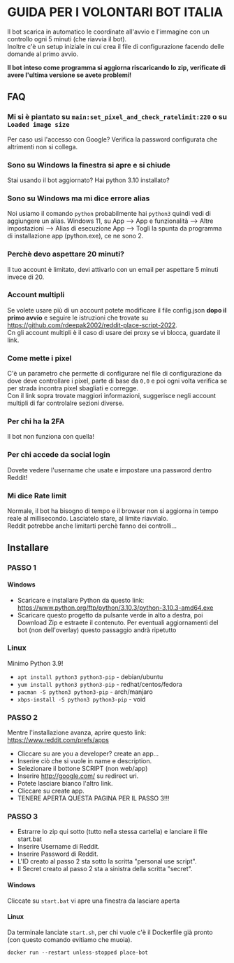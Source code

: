 # GUIDA PER I VOLONTARI BOT ITALIA

Il bot scarica in automatico le coordinate all'avvio e l'immagine con un controllo ogni 5 minuti (che riavvia il bot).  
Inoltre c'è un setup iniziale in cui crea il file di configurazione facendo delle domande al primo avvio.

**Il bot inteso come programma si aggiorna riscaricando lo zip, verificate di avere l'ultima versione se avete problemi!**

## FAQ

### Mi si è piantato su `main:set_pixel_and_check_ratelimit:220` o su `Loaded image size`

Per caso usi l'accesso con Google? Verifica la password configurata che altrimenti non si collega.

### Sono su Windows la finestra si apre e si chiude

Stai usando il bot aggiornato? Hai python 3.10 installato?

### Sono su Windows ma mi dice errore alias

Noi usiamo il comando `python` probabilmente hai `python3` quindi vedi di aggiungere un alias.
Windows 11, su App --> App e funzionalità --> Altre impostazioni --> Alias di esecuzione App --> Togli la spunta da programma di installazione app (python.exe), ce ne sono 2.

### Perchè devo aspettare 20 minuti?

Il tuo account è limitato, devi attivarlo con un email per aspettare 5 minuti invece di 20.

### Account multipli

Se volete usare più di un account potete modificare il file config.json **dopo il primo avvio** e seguire le istruzioni che trovate su https://github.com/rdeepak2002/reddit-place-script-2022.  
Cn gli account multipli è il caso di usare dei proxy se vi blocca, guardate il link.

### Come mette i pixel

C'è un parametro che permette di configurare nel file di configurazione da dove deve controllare i pixel, parte di base da `0,0` e poi ogni volta verifica se per strada incontra pixel sbagliati e corregge.  
Con il link sopra trovate maggiori informazioni, suggerisce negli account multipli di far controlalre sezioni diverse.

### Per chi ha la 2FA

Il bot non funziona con quella!

### Per chi accede da social login

Dovete vedere l'username che usate e impostare una password dentro Reddit!

### Mi dice Rate limit

Normale, il bot ha bisogno di tempo e il browser non si aggiorna in tempo reale al millisecondo. Lasciatelo stare, al limite riavvialo.  
Reddit potrebbe anche limitarti perchè fanno dei controlli...

## Installare

### PASSO 1

#### Windows

- Scaricare e installare Python da questo link: https://www.python.org/ftp/python/3.10.3/python-3.10.3-amd64.exe
- Scaricare questo progetto da pulsante verde in alto a destra, poi Download Zip e estraete il contenuto. Per eventuali aggiornamenti del bot (non dell'overlay) questo passaggio andrà ripetutto

### Linux

Minimo Python 3.9!

- `apt install python3 python3-pip`     - debian/ubuntu
- `yum install python3 python3-pip`     - redhat/centos/fedora
- `pacman -S python3 python3-pip`       - arch/manjaro
- `xbps-install -S python3 python3-pip` - void 

### PASSO 2

Mentre l'installazione avanza, aprire questo link: https://www.reddit.com/prefs/apps

- Cliccare su are you a developer? create an app...
- Inserire ciò che si vuole in name e description.
- Selezionare il bottone SCRIPT (non web/app)
- Inserire http://google.com/ su redirect uri.
- Potete lasciare bianco l'altro link.
- Cliccare su create app.
- TENERE APERTA QUESTA PAGINA PER IL PASSO 3!!!

### PASSO 3

- Estrarre lo zip qui sotto (tutto nella stessa cartella) e lanciare il file start.bat
- Inserire Username di Reddit.
- Inserire Password di Reddit.
- L'ID creato al passo 2 sta sotto la scritta "personal use script".
- Il Secret creato al passo 2 sta a sinistra della scritta "secret".

#### Windows

Cliccate su `start.bat` vi apre una finestra da lasciare aperta

#### Linux

Da terminale lanciate `start.sh`, per chi vuole c'è il Dockerfile già pronto (con questo comando evitiamo che muoia). 

```
docker run --restart unless-stopped place-bot
```
